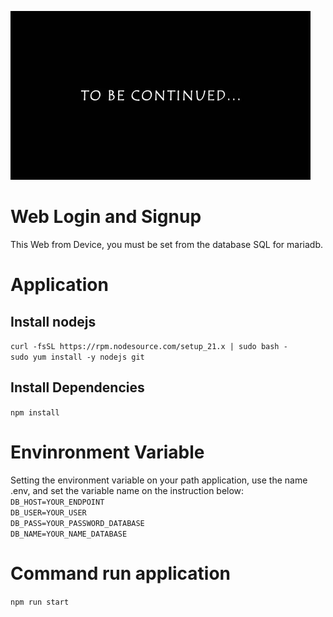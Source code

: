 ![alt text](image.png)

# Web Login and Signup
This Web from  Device, you must be set from the database SQL for mariadb.

# Application
## Install nodejs
`curl -fsSL https://rpm.nodesource.com/setup_21.x | sudo bash -`<br/>
`sudo yum install -y nodejs git`

## Install Dependencies
`npm install`

# Envinronment Variable
Setting the environment variable on your path application, use the name .env, and set the variable name on the instruction below:<br/>
`DB_HOST=YOUR_ENDPOINT`<br>
`DB_USER=YOUR_USER`<br>
`DB_PASS=YOUR_PASSWORD_DATABASE`<br>
`DB_NAME=YOUR_NAME_DATABASE`<br>

# Command run application
`npm run start`